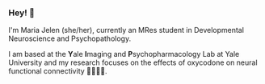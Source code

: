 ### Hey! 👋
I'm Maria Jelen (she/her), currently an MRes student in Developmental Neuroscience and Psychopathology. 

I am based at the **Y**ale **I**maging and **P**sychopharmacology Lab at Yale University and my research focuses on the effects of oxycodone on neural functional connectivity 🧠👩🏼‍💻.
